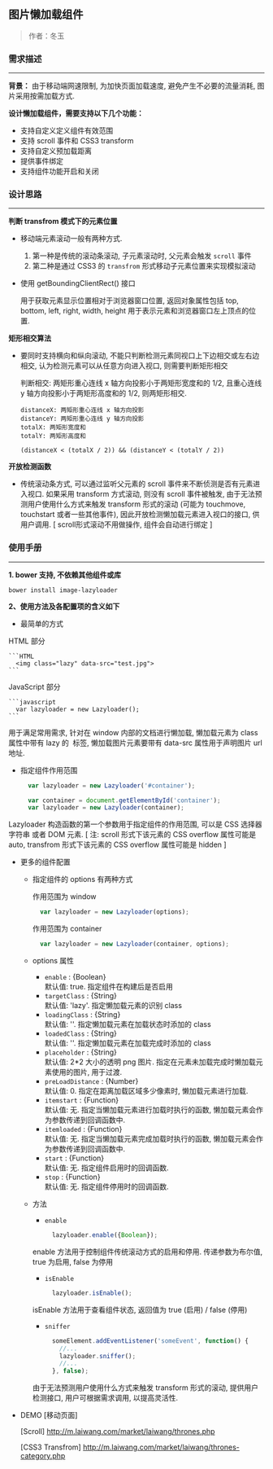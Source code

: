 ## 图片懒加载组件

> 作者：冬玉

### 需求描述
-----------------------
__背景：__
由于移动端网速限制, 为加快页面加载速度, 避免产生不必要的流量消耗, 图片采用按需加载方式.

__设计懒加载组件，需要支持以下几个功能：__

* 支持自定义定义组件有效范围
* 支持 scroll 事件和 CSS3 transform
* 支持自定义预加载距离
* 提供事件绑定
* 支持组件功能开启和关闭

### 设计思路
------------------------
__判断 transfrom 模式下的元素位置__

* 移动端元素滚动一般有两种方式. 
  
  1. 第一种是传统的滚动条滚动, 子元素滚动时, 父元素会触发 `scroll` 事件
  2. 第二种是通过 CSS3 的 `transfrom` 形式移动子元素位置来实现模拟滚动

* 使用 getBoundingClientRect() 接口
  
  用于获取元素显示位置相对于浏览器窗口位置, 返回对象属性包括 top, bottom, left, right, width, height 用于表示元素和浏览器窗口左上顶点的位置.

__矩形相交算法__

* 要同时支持横向和纵向滚动, 不能只判断检测元素同视口上下边相交或左右边相交, 认为检测元素可以从任意方向进入视口, 则需要判断矩形相交 
  
  判断相交: 两矩形重心连线 x 轴方向投影小于两矩形宽度和的 1/2, 且重心连线 y 轴方向投影小于两矩形高度和的 1/2, 则两矩形相交.

  ```
  distanceX: 两矩形重心连线 x 轴方向投影
  distanceY: 两矩形重心连线 y 轴方向投影
  totalX: 两矩形宽度和
  totalY: 两矩形高度和

  (distanceX < (totalX / 2)) && (distanceY < (totalY / 2))
  ``` 

__开放检测函数__

* 传统滚动条方式, 可以通过监听父元素的 scroll 事件来不断侦测是否有元素进入视口. 如果采用 transform 方式滚动, 则没有 scroll 事件被触发, 由于无法预测用户使用什么方式来触发 transform 形式的滚动 (可能为 touchmove, touchstart 或者一些其他事件), 因此开放检测懒加载元素进入视口的接口, 供用户调用. [ scroll形式滚动不用做操作, 组件会自动进行绑定 ]


### 使用手册
---------------------
__1. bower 支持, 不依赖其他组件或库__
```
bower install image-lazyloader
```
__2、使用方法及各配置项的含义如下__

  * 最简单的方式

  HTML 部分
  
    ```HTML
      <img class="lazy" data-src="test.jpg">
    ```
  JavaScript 部分
  
    ```javascript
      var lazyloader = new Lazyloader();
    ```
  用于满足常用需求, 针对在 window 内部的文档进行懒加载, 懒加载元素为 class 属性中带有 lazy 的 <img> 标签, 懒加载图片元素要带有 data-src 属性用于声明图片 url 地址.

  * 指定组件作用范围

    ```javascript
      var lazyloader = new Lazyloader('#container');
    ```
    ```javascript
      var container = document.getElementById('container');
      var lazyloader = new Lazyloader(container);
    ```
  Lazyloader 构造函数的第一个参数用于指定组件的作用范围, 可以是 CSS 选择器字符串 或者 DOM 元素. [ 注: scroll 形式下该元素的 CSS overflow 属性可能是 auto, transfrom 形式下该元素的 CSS overflow 属性可能是 hidden ]


  * 更多的组件配置

    * 指定组件的 options 有两种方式

        作用范围为 window
        ```javascript
          var lazyloader = new Lazyloader(options);
        ```
        作用范围为 container
        ```javascript
          var lazyloader = new Lazyloader(container, options);
        ```
    * options 属性
    
        * `enable`          : {Boolean}   
          默认值: true.    指定组件在构建后是否启用
        * `targetClass`     : {String}    
          默认值: 'lazy'.  指定懒加载元素的识别 class
        * `loadingClass`    : {String}    
          默认值: ''.      指定懒加载元素在加载状态时添加的 class
        * `loadedClass`     : {String}    
          默认值: ''.      指定懒加载元素在加载完成时添加的 class
        * `placeholder`     : {String}    
          默认值: 2*2 大小的透明 png 图片. 指定在元素未加载完成时懒加载元素使用的图片, 用于过渡.
        * `preLoadDistance` : {Number}    
          默认值: 0.       指定在距离加载区域多少像素时, 懒加载元素进行加载.
        * `itemstart`       : {Function}  
          默认值: 无.      指定当懒加载元素进行加载时执行的函数, 懒加载元素会作为参数传递到回调函数中.
        * `itemloaded`      : {Function}  
          默认值: 无.      指定当懒加载元素完成加载时执行的函数, 懒加载元素会作为参数传递到回调函数中.
        * `start`           : {Function}  
          默认值: 无.      指定组件启用时的回调函数.
        * `stop`            : {Function}  
          默认值: 无.      指定组件停用时的回调函数.

    * 方法

        * `enable`

          ```javascript
            lazyloader.enable({Boolean});
          ```
        enable 方法用于控制组件传统滚动方式的启用和停用. 传递参数为布尔值, true 为启用, false 为停用
    
        * `isEnable`

          ```javascript
            lazyloader.isEnable();
          ```
        isEnable 方法用于查看组件状态, 返回值为 true (启用) / false (停用)
    
        * `sniffer`

          ```javascript
            someElement.addEventListener('someEvent', function() {
              //...
              lazyloader.sniffer();
              //...
            }, false);
          ```
        由于无法预测用户使用什么方式来触发 transform 形式的滚动, 提供用户检测接口, 用户可根据需求调用, 以提高灵活性.

  * DEMO [移动页面]
    
    [Scroll] http://m.laiwang.com/market/laiwang/thrones.php
    
    [CSS3 Transfrom] http://m.laiwang.com/market/laiwang/thrones-category.php
